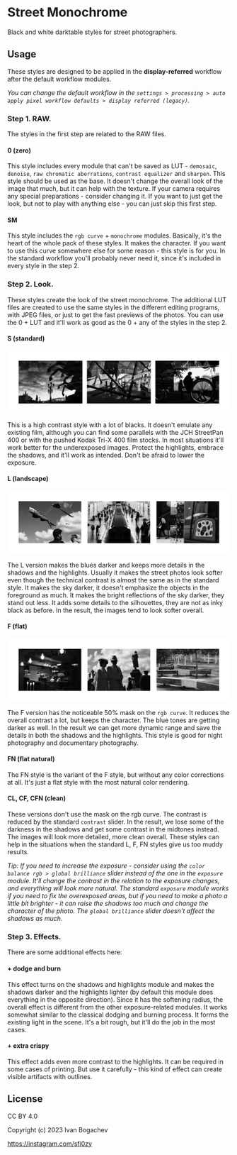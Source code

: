 # Street Monochrome

Black and white darktable styles for street photographers.

## Usage

These styles are designed to be applied in the **display-referred** workflow after the default workflow modules.

*You can change the default workflow in the `settings > processing > auto apply pixel workflow defaults > display referred (legacy)`.*

### Step 1. RAW.

The styles in the first step are related to the RAW files.

#### 0 (zero)

This style includes every module that can't be saved as LUT - `demosaic`, `denoise`, `raw chromatic aberrations`, `contrast equalizer` and `sharpen`. This style should be used as the base. It doesn't change the overall look of the image that much, but it can help with the texture. If your camera requires any special preparations - consider changing it. If you want to just get the look, but not to play with anything else - you can just skip this first step.

#### SM

This style includes the `rgb curve` + `monochrome` modules. Basically, it's the heart of the whole pack of these styles. It makes the character. If you want to use this curve somewhere else for some reason - this style is for you. In the standard workflow you'll probably never need it, since it's included in every style in the step 2.

### Step 2. Look.

These styles create the look of the street monochrome. The additional LUT files are created to use the same styles in the different editing programs, with JPEG files, or just to get the fast previews of the photos. You can use the 0 + LUT and it'll work as good as the 0 + any of the styles in the step 2.

#### S (standard)

![examples](examples-s.jpg)

This is a high contrast style with a lot of blacks. It doesn't emulate any existing film, although you can find some parallels with the JCH StreetPan 400 or with the pushed Kodak Tri-X 400 film stocks. In most situations it'll work better for the underexposed images. Protect the highlights, embrace the shadows, and it'll work as intended. Don't be afraid to lower the exposure.

#### L (landscape)

![examples](examples-l.jpg)

The L version makes the blues darker and keeps more details in the shadows and the highlights. Usually it makes the street photos look softer even though the technical contrast is almost the same as in the standard style. It makes the sky darker, it doesn't emphasize the objects in the foreground as much. It makes the bright reflections of the sky darker, they stand out less. It adds some details to the silhouettes, they are not as inky black as before. In the result, the images tend to look softer overall.

#### F (flat)

![examples](examples-f.jpg)

The F version has the noticeable 50% mask on the `rgb curve`. It reduces the overall contrast a lot, but keeps the character. The blue tones are getting darker as well. In the result we can get more dynamic range and save the details in both the shadows and the highlights. This style is good for night photography and documentary photography.

#### FN (flat natural)

The FN style is the variant of the F style, but without any color corrections at all. It's just a flat style with the most natural color rendering.

#### CL, CF, CFN (clean)

These versions don't use the mask on the rgb curve. The contrast is reduced by the standard `contrast` slider. In the result, we lose some of the darkness in the shadows and get some contrast in the midtones instead. The images will look more detailed, more clean overall. These styles can help in the situations when the standard L, F, FN styles give us too muddy results.

*Tip: If you need to increase the exposure - consider using the `color balance rgb > global brilliance` slider instead of the one in the `exposure` module. It'll change the contrast in the relation to the exposure changes, and everything will look more natural. The standard `exposure` module works if you need to fix the overexposed areas, but if you need to make a photo a little bit brighter - it can raise the shadows too much and change the character of the photo. The `global brilliance` slider doesn't affect the shadows as much.*

### Step 3. Effects.

There are some additional effects here:

#### + dodge and burn

This effect turns on the shadows and highlights module and makes the shadows darker and the highlights lighter (by default this module does everything in the opposite direction). Since it has the softening radius, the overall effect is different from the other exposure-related modules. It works somewhat similar to the classical dodging and burning process. It forms the existing light in the scene. It's a bit rough, but it'll do the job in the most cases.

#### + extra crispy

This effect adds even more contrast to the highlights. It can be required in some cases of printing. But use it carefully - this kind of effect can create visible artifacts with outlines.

## License

CC BY 4.0

Copyright (c) 2023 Ivan Bogachev

https://instagram.com/sfi0zy
